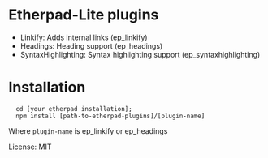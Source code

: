 # Etherpad-Lite plugins

- Linkify: Adds internal links (ep_linkify)
- Headings: Heading support (ep_headings)
- SyntaxHighlighting: Syntax highlighting support (ep_syntaxhighlighting)

# Installation
```
  cd [your etherpad installation];
  npm install [path-to-etherpad-plugins]/[plugin-name]
```

Where `plugin-name` is ep_linkify or ep_headings

License: MIT